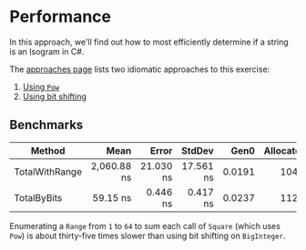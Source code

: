 # Performance

In this approach, we'll find out how to most efficiently determine if a string is an Isogram in C#.

The [approaches page][approaches] lists two idiomatic approaches to this exercise:

1. [Using `Pow`][approach-pow]
2. [Using bit shifting][approach-bit-shifting]

## Benchmarks

|         Method |        Mean |     Error |    StdDev |   Gen0 | Allocated |
|--------------- |------------:|----------:|----------:|-------:|----------:|
| TotalWithRange | 2,060.88 ns | 21.030 ns | 17.561 ns | 0.0191 |     104 B |
|    TotalByBits |    59.15 ns |  0.446 ns |  0.417 ns | 0.0237 |     112 B |

Enumerating a `Range` from `1` to `64` to sum each call of `Square` (which uses `Pow`) is about thirty-five times slower than using bit shifting on `BigInteger`.

[approaches]: https://exercism.org/tracks/csharp/exercises/grains/approaches
[approach-pow]: https://exercism.org/tracks/csharp/exercises/grains/approaches/pow
[approach-bit-shifting]: https://exercism.org/tracks/csharp/exercises/grains/approaches/bit-shifting
